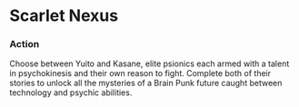 # Scarlet Nexus

### Action

Choose between Yuito and Kasane, elite psionics each armed with a talent in psychokinesis and their own reason to fight. Complete both of their stories to unlock all the mysteries of a Brain Punk future caught between technology and psychic abilities.